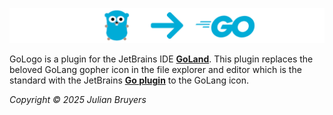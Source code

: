 <!-- Plugin description -->
![GoLogo Plugin](https://github.com/Julian-Bruyers/gologo/blob/main/docs/assets/gologo_header.png)


GoLogo is a plugin for the JetBrains IDE [__GoLand__](https://www.jetbrains.com/de-de/go/). This plugin replaces the 
beloved GoLang gopher icon in the file explorer and editor which is the standard with the JetBrains 
[__Go plugin__](https://plugins.jetbrains.com/plugin/9568-go) to the GoLang icon. 

_Copyright © 2025 Julian Bruyers_

<!-- Plugin description end -->